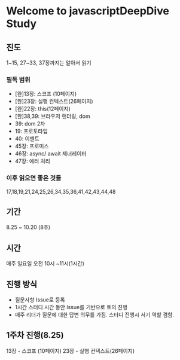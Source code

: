 # Welcome to javascriptDeepDive Study

## 진도
1~15, 27~33, 37장까지는 알아서 읽기

### 필독 범위
- [완]13장: 스코프 (10페이지)
- [완]23장: 실행 컨텍스트(26페이지)
- [완]22장: this(12페이지)
- [완]38,39: 브라우저 랜더링, dom
- 39: dom 2차
- 19: 프로토타입
- 40: 이벤트
- 45장: 프로미스
- 46장: async/ await 제너레이터
- 47장: 에러 처리

### 이후 읽으면 좋은 것들
17,18,19,21,24,25,26,34,35,36,41,42,43,44,48


## 기간
8.25 ~ 10.20 (8주)

## 시간
매주 일요일 오전 10시 ~11시(1시간)

## 진행 방식
- 질문사항 Issue로 등록
- 1시간 스터디 시간 동안 Issue를 기반으로 토의 진행
- 매주 리더가 질문에 대한 답변 의무를 가짐. 스터디 진행시 서기 역할 겸함.

## 1주차 진행(8.25)
13장 - 스코프 (10페이지)
23장 - 실행 컨텍스트(26페이지)
